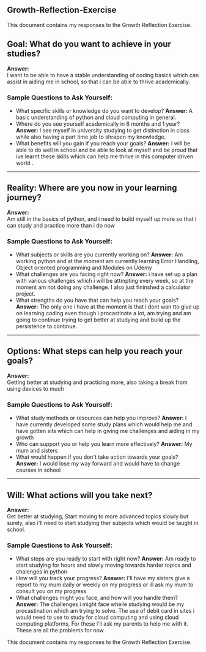 ## **Growth-Reflection-Exercise**

This document contains my responses to the Growth Reflection Exercise.

## Goal: What do you want to achieve in your studies?
**Answer:**  
I want to be able to have a stable understanding of coding basics which can assist in aiding me in school, so that i can be able to thrive academically.


### Sample Questions to Ask Yourself:
- What specific skills or knowledge do you want to develop?
  **Answer:** A basic understanding of python and cloud computing in general.
- Where do you see yourself academically in 6 months and 1 year?
  **Answer:** I see myself in university studying to get distinction in class while also having a part time job to shrapen my knowledge.
- What benefits will you gain if you reach your goals?
  **Answer:** I will be able to do well in school and be able to look at myself and be proud that ive learnt these skills which can help me thrive in this computer driven      world .

---

## Reality: Where are you now in your learning journey?
**Answer:**  
Am still in the basics of python, and i need to build myself up more so that i can study and practice more than i do now

### Sample Questions to Ask Yourself:
- What subjects or skills are you currently working on?
  **Answer:** Am working python and at the moment am currently learning Error Handling, Object oriented programming and Modules on Udemy
- What challenges are you facing right now?
  **Answer:** i have set up a plan with various challenges which i will be attmpting every week, so at the moment am not doing any challenge. I also just fininshed a           calculator project.
- What strengths do you have that can help you reach your goals?
  **Answer:** The only one i have at the moment is that i dont wan tto give up on learning coding even though i procastinate a lot, am trying and am going to continue trying   to get better at studying and build up the persistence to continue.

---

## Options: What steps can help you reach your goals?
**Answer:**  
Getting better at studying and practicing more, also taking a break from using devices to much

### Sample Questions to Ask Yourself:
- What study methods or resources can help you improve?
  **Answer:** I have currently developed some study plans which would help me and have gotten sits which can help in giving me challenges and aiding in my growth 
- Who can support you or help you learn more effectively?
  **Answer:** My mum and sisters
- What would happen if you don't take action towards your goals?
 **Answer:** I would lose my way forward and would have to change courses in school

---

## Will: What actions will you take next?
**Answer:**  
Get better at studying, Start moving to more advanced topics slowly but surely, also i'll need to start studying ther subjects which would be taught in school.

### Sample Questions to Ask Yourself:
- What steps are you ready to start with right now?
  **Answer:** Am ready to start studying for hours and slowly moving towards harder topics and chalenges in python
- How will you track your progress?
 **Answer:** I'll have my sisters give a report to my mum daily or weekly on my progress or ill ask my mum to consult you on my progress
- What challenges might you face, and how will you handle them?
  **Answer:** The challenges i might face wheile studying would be my procastination which am trying to solve. The use of debit card in sites i would need to use to study for cloud computing and using cloud computing platforms, For these i'll ask my parents to help me with it. These are all the problems for now
  
This document contains my responses to the Growth Reflection Exercise.
